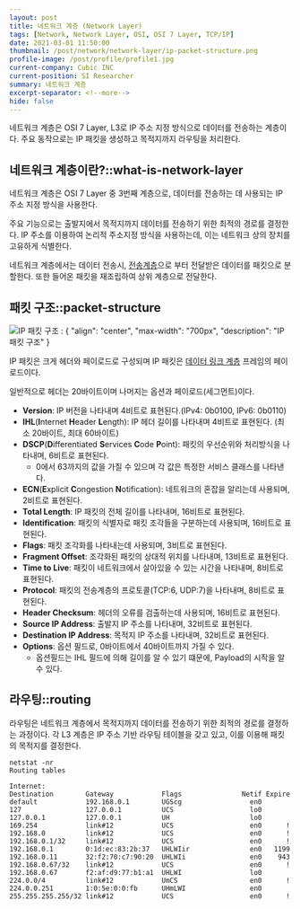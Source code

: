 ```yaml
---
layout: post
title: 네트워크 계층 (Network Layer)
tags: [Network, Network Layer, OSI, OSI 7 Layer, TCP/IP]
date: 2021-03-01 11:50:00
thumbnail: /post/network/network-layer/ip-packet-structure.png
profile-image: /post/profile/profile1.jpg
current-company: Cubic INC
current-position: SI Researcher
summary: 네트워크 계층
excerpt-separator: <!--more-->
hide: false
---
```

네트워크 계층은 OSI 7 Layer, L3로 IP 주소 지정 방식으로 데이터를 전송하는 계층이다.
주요 동작으로는 IP 패킷을 생성하고 목적지까지 라우팅을 처리한다.
<!--more-->
## 네트워크 계층이란?::what-is-network-layer

네트워크 계층은 OSI 7 Layer 중 3번째 계층으로, 데이터를 전송하는 데 사용되는 IP 주소 지정 방식을 사용한다.

주요 기능으로는 출발지에서 목적지까지 데이터를 전송하기 위한 최적의 경로를 결정한다. 
IP 주소를 이용하여 논리적 주소지정 방식을 사용하는데, 이는 네트워크 상의 장치를 고유하게 식별한다.

네트워크 계층에서는 데이터 전송시, [전송계층]()으로 부터 전달받은 데이터를 패킷으로 분할한다. 또한 들어온 패킷을 재조립하여 상위 계층으로 전달한다.

## 패킷 구조::packet-structure

![IP 패킷 구조](/post/network/network-layer/ip-packet-structure.png)
: { "align": "center", "max-width": "700px", "description": "IP 패킷 구조" }

IP 패킷은 크게 헤더와 페이로드로 구성되며 IP 패킷은 [데이터 링크 계층](/docs/network/data-link-layer) 프레임의 페이로드이다.

일반적으로 헤더는 20바이트이며 나머지는 옵션과 페이로드(세그먼트)이다.

* **Version**: IP 버전을 나타내며 4비트로 표현된다.(IPv4: 0b0100, IPv6: 0b0110)
* **IHL**(**I**nternet **H**eader **L**ength): IP 헤더 길이를 나타내며 4비트로 표현된다. (최소 20바이트, 최대 60바이트)
* **DSCP**(**D**ifferentiated **S**ervices **C**ode **P**oint): 패킷의 우선순위와 처리방식을 나타내며, 6비트로 표현된다.
  * 0에서 63까지의 값을 가질 수 있으며 각 값은 특정한 서비스 클래스를 나타낸다.
* **ECN**(**E**xplicit **C**ongestion **N**otification): 네트워크의 혼잡을 알리는데 사용되며, 2비트로 표현된다.
* **Total Length**: IP 패킷의 전체 길이를 나타내며, 16비트로 표현된다.
* **Identification**: 패킷의 식별자로 패킷 조각들을 구분하는데 사용되며, 16비트로 표현된다.
* **Flags**: 패킷 조각화를 나타내는데 사용되며, 3비트로 표현된다.
* **Fragment Offset**: 조각화된 패킷의 상대적 위치를 나타내며, 13비트로 표현된다.
* **Time to Live**: 패킷이 네트워크에서 살아있을 수 있는 시간을 나타내며, 8비트로 표현된다.
* **Protocol**: 패킷의 전송계층의 프로토콜(TCP:6, UDP:7)을 나타내며, 8비트로 표현된다.
* **Header Checksum**: 헤더의 오류를 검출하는데 사용되며, 16비트로 표현된다.
* **Source IP Address**: 출발지 IP 주소를 나타내며, 32비트로 표현된다.
* **Destination IP Address**: 목적지 IP 주소를 나타내며, 32비트로 표현된다.
* **Options**: 옵션 필드로, 0바이트에서 40바이트까지 가질 수 있다.
  * 옵션필드는 IHL 필드에 의해 길이를 알 수 있기 떄문에, Payload의 시작을 알 수 있다.


## 라우팅::routing

라우팅은 네트워크 계층에서 목적지까지 데이터를 전송하기 위한 최적의 경로를 결정하는 과정이다.
각 L3 계층은 IP 주소 기반 라우팅 테이블을 갖고 있고, 이를 이용해 패킷의 목적지를 결정한다.

```text::mac의 라우팅 테이블
netstat -nr
Routing tables

Internet:
Destination        Gateway            Flags               Netif Expire
default            192.168.0.1        UGScg                 en0       
127                127.0.0.1          UCS                   lo0       
127.0.0.1          127.0.0.1          UH                    lo0       
169.254            link#12            UCS                   en0      !
192.168.0          link#12            UCS                   en0      !
192.168.0.1/32     link#12            UCS                   en0      !
192.168.0.1        0:1d:ec:83:2b:37   UHLWIir               en0   1199
192.168.0.11       32:f2:70:c7:90:20  UHLWIi                en0    943
192.168.0.67/32    link#12            UCS                   en0      !
192.168.0.67       f2:af:d9:77:b1:a1  UHLWI                 lo0       
224.0.0/4          link#12            UmCS                  en0      !
224.0.0.251        1:0:5e:0:0:fb      UHmLWI                en0       
255.255.255.255/32 link#12            UCS                   en0      !
```

